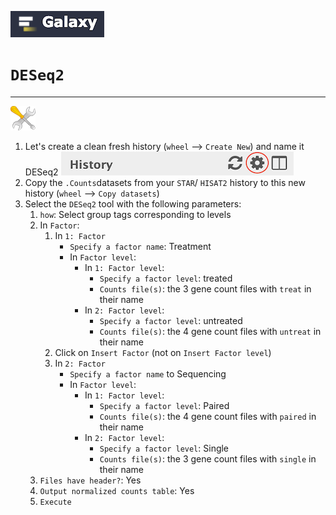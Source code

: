 ![](images/galaxylogo.png)

# `DESeq2`

----
![](images/tool_small.png)

  1. Let's create a clean fresh history (`wheel` --> `Create New`) and name it DESeq2 ![](images/wheel.png)
  2. Copy the `.Counts`datasets from your `STAR`/ `HISAT2` history to this new history
  (`wheel` --> `Copy datasets`)
  3. Select the `DESeq2` tool with the following parameters:
      1. `how`: Select group tags corresponding to levels
      2. In `Factor`:
          1. In `1: Factor`
              - `Specify a factor name`: Treatment
              - In `Factor level`:
                  - In `1: Factor level`:
                      - `Specify a factor level`: treated
                      - `Counts file(s)`: the 3 gene count files with `treat` in their name
                  - In `2: Factor level`:
                      - `Specify a factor level`: untreated
                      - `Counts file(s)`: the 4 gene count files with `untreat` in their name
          2. Click on `Insert Factor` (not on `Insert Factor level`)
          3. In `2: Factor`
              - `Specify a factor name` to Sequencing
              - In `Factor level`:
                  - In `1: Factor level`:
                      - `Specify a factor level`: Paired
                      - `Counts file(s)`: the 4 gene count files with `paired` in their name
                  - In `2: Factor level`:
                      - `Specify a factor level`: Single
                      - `Counts file(s)`: the 3 gene count files with `single` in their name
      3. `Files have header?`: Yes
      4. `Output normalized counts table`: Yes
      5. `Execute`
  
